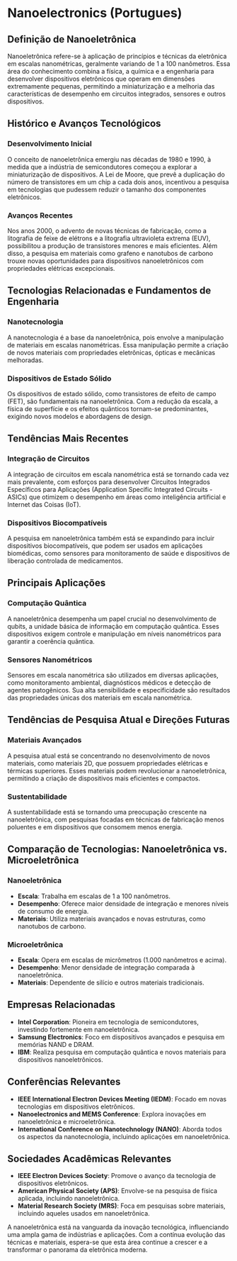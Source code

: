 # Nanoelectronics (Portugues)

## Definição de Nanoeletrônica

Nanoeletrônica refere-se à aplicação de princípios e técnicas da eletrônica em escalas nanométricas, geralmente variando de 1 a 100 nanômetros. Essa área do conhecimento combina a física, a química e a engenharia para desenvolver dispositivos eletrônicos que operam em dimensões extremamente pequenas, permitindo a miniaturização e a melhoria das características de desempenho em circuitos integrados, sensores e outros dispositivos.

## Histórico e Avanços Tecnológicos

### Desenvolvimento Inicial

O conceito de nanoeletrônica emergiu nas décadas de 1980 e 1990, à medida que a indústria de semicondutores começou a explorar a miniaturização de dispositivos. A Lei de Moore, que prevê a duplicação do número de transistores em um chip a cada dois anos, incentivou a pesquisa em tecnologias que pudessem reduzir o tamanho dos componentes eletrônicos.

### Avanços Recentes

Nos anos 2000, o advento de novas técnicas de fabricação, como a litografia de feixe de elétrons e a litografia ultravioleta extrema (EUV), possibilitou a produção de transistores menores e mais eficientes. Além disso, a pesquisa em materiais como grafeno e nanotubos de carbono trouxe novas oportunidades para dispositivos nanoeletrônicos com propriedades elétricas excepcionais.

## Tecnologias Relacionadas e Fundamentos de Engenharia

### Nanotecnologia

A nanotecnologia é a base da nanoeletrônica, pois envolve a manipulação de materiais em escalas nanométricas. Essa manipulação permite a criação de novos materiais com propriedades eletrônicas, ópticas e mecânicas melhoradas.

### Dispositivos de Estado Sólido

Os dispositivos de estado sólido, como transistores de efeito de campo (FET), são fundamentais na nanoeletrônica. Com a redução da escala, a física de superfície e os efeitos quânticos tornam-se predominantes, exigindo novos modelos e abordagens de design.

## Tendências Mais Recentes

### Integração de Circuitos

A integração de circuitos em escala nanométrica está se tornando cada vez mais prevalente, com esforços para desenvolver Circuitos Integrados Específicos para Aplicações (Application Specific Integrated Circuits - ASICs) que otimizem o desempenho em áreas como inteligência artificial e Internet das Coisas (IoT).

### Dispositivos Biocompatíveis

A pesquisa em nanoeletrônica também está se expandindo para incluir dispositivos biocompatíveis, que podem ser usados em aplicações biomédicas, como sensores para monitoramento de saúde e dispositivos de liberação controlada de medicamentos.

## Principais Aplicações

### Computação Quântica

A nanoeletrônica desempenha um papel crucial no desenvolvimento de qubits, a unidade básica de informação em computação quântica. Esses dispositivos exigem controle e manipulação em níveis nanométricos para garantir a coerência quântica.

### Sensores Nanométricos

Sensores em escala nanométrica são utilizados em diversas aplicações, como monitoramento ambiental, diagnósticos médicos e detecção de agentes patogênicos. Sua alta sensibilidade e especificidade são resultados das propriedades únicas dos materiais em escala nanométrica.

## Tendências de Pesquisa Atual e Direções Futuras

### Materiais Avançados

A pesquisa atual está se concentrando no desenvolvimento de novos materiais, como materiais 2D, que possuem propriedades elétricas e térmicas superiores. Esses materiais podem revolucionar a nanoeletrônica, permitindo a criação de dispositivos mais eficientes e compactos.

### Sustentabilidade

A sustentabilidade está se tornando uma preocupação crescente na nanoeletrônica, com pesquisas focadas em técnicas de fabricação menos poluentes e em dispositivos que consomem menos energia.

## Comparação de Tecnologias: Nanoeletrônica vs. Microeletrônica

### Nanoeletrônica

- **Escala**: Trabalha em escalas de 1 a 100 nanômetros.
- **Desempenho**: Oferece maior densidade de integração e menores níveis de consumo de energia.
- **Materiais**: Utiliza materiais avançados e novas estruturas, como nanotubos de carbono.

### Microeletrônica

- **Escala**: Opera em escalas de micrômetros (1.000 nanômetros e acima).
- **Desempenho**: Menor densidade de integração comparada à nanoeletrônica.
- **Materiais**: Dependente de silício e outros materiais tradicionais.

## Empresas Relacionadas

- **Intel Corporation**: Pioneira em tecnologia de semicondutores, investindo fortemente em nanoeletrônica.
- **Samsung Electronics**: Foco em dispositivos avançados e pesquisa em memórias NAND e DRAM.
- **IBM**: Realiza pesquisa em computação quântica e novos materiais para dispositivos nanoeletrônicos.

## Conferências Relevantes

- **IEEE International Electron Devices Meeting (IEDM)**: Focado em novas tecnologias em dispositivos eletrônicos.
- **Nanoelectronics and MEMS Conference**: Explora inovações em nanoeletrônica e microeletrônica.
- **International Conference on Nanotechnology (NANO)**: Aborda todos os aspectos da nanotecnologia, incluindo aplicações em nanoeletrônica.

## Sociedades Acadêmicas Relevantes

- **IEEE Electron Devices Society**: Promove o avanço da tecnologia de dispositivos eletrônicos.
- **American Physical Society (APS)**: Envolve-se na pesquisa de física aplicada, incluindo nanoeletrônica.
- **Material Research Society (MRS)**: Foca em pesquisas sobre materiais, incluindo aqueles usados em nanoeletrônica.

A nanoeletrônica está na vanguarda da inovação tecnológica, influenciando uma ampla gama de indústrias e aplicações. Com a contínua evolução das técnicas e materiais, espera-se que esta área continue a crescer e a transformar o panorama da eletrônica moderna.